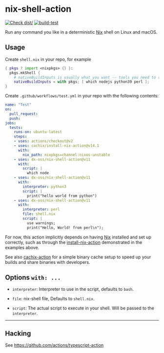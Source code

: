 # nix-shell-action

[![Check dist/](https://github.com/dx-oss/nix-shell-action/actions/workflows/check-dist.yml/badge.svg)](https://github.com/dx-oss/nix-shell-action/actions/workflows/check-dist.yml)
[![build-test](https://github.com/dx-oss/nix-shell-action/actions/workflows/test.yml/badge.svg)](https://github.com/dx-oss/nix-shell-action/actions/workflows/test.yml)

Run any command you like in a deterministic [Nix](https://nixos.org/nix/) shell on Linux and macOS.

## Usage

Create `shell.nix` in your repo, for example

```nix
{ pkgs ? import <nixpkgs> {} }:
  pkgs.mkShell {
    # nativeBuildInputs is usually what you want -- tools you need to run
    nativeBuildInputs = with pkgs; [ which nodejs python39 perl ];
}
```

Create `.github/workflows/test.yml` in your repo with the following contents:

```yaml
name: "Test"
on:
  pull_request:
  push:
jobs:
  tests:
    runs-on: ubuntu-latest
    steps:
    - uses: actions/checkout@v2
    - uses: cachix/install-nix-action@v14.1
      with:
        nix_path: nixpkgs=channel:nixos-unstable
    - uses: dx-oss/nix-shell-action@v11
      with:
        script: |
          which node
    - uses: dx-oss/nix-shell-action@v11
      with:
        interpreter: python3
        script: |
          print("hello world from python")
    - uses: dx-oss/nix-shell-action@v11
      with:
        interpreter: perl
        file: shell.nix
        script: |
          use warnings;
          print("Hello, World! from perl\n");
```

For now, this action implicitly depends on having [Nix] installed and set up correctly, such as through the [install-nix-action] demonstrated in the examples above.

See also [cachix-action](https://github.com/cachix/cachix-action) for a simple binary cache setup to speed up your builds and share binaries with developers.

## Options `with: ...`

- `interpreter`:  Interpreter to use in the script, defaults to `bash`. 

- `file`: nix-shell file, Defaults to `shell.nix`.

- `script`: The actual script to execute in your shell. Will be passed to the `interpreter`.

---

## Hacking

See https://github.com/actions/typescript-action

[Nix]: https://nixos.org/nix/
[install-nix-action]: https://github.com/marketplace/actions/install-nix 
